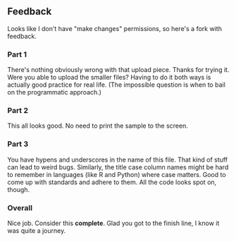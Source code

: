 ## Feedback

Looks like I don't have "make changes" permissions, so here's a fork with feedback. 

### Part 1

There's nothing obviously wrong with that upload piece. Thanks for trying it. Were you able
to upload the smaller files? Having to do it both ways is actually good practice for real life.
(The impossible question is when to bail on the programmatic approach.) 

### Part 2

This all looks good. No need to print the sample to the screen. 

### Part 3

You have hypens and underscores in the name of this file. That kind of stuff can lead to weird bugs. Similarly,
the title case column names might be hard to remember in languages (like R and Python) where case matters. Good
to come up with standards and adhere to them. All the code looks spot on, though.

### Overall

Nice job. Consider this **complete**. Glad you got to the finish line, I know it was quite a journey. 
